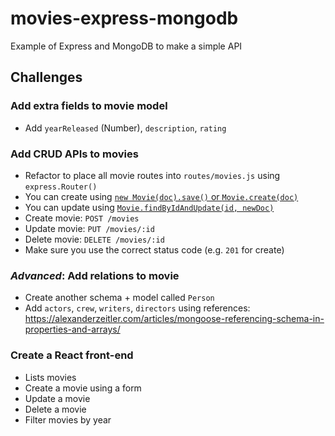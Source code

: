 # movies-express-mongodb
Example of Express and MongoDB to make a simple API

## Challenges

### Add extra fields to movie model

- Add `yearReleased` (Number), `description`, `rating`

### Add CRUD APIs to movies

- Refactor to place all movie routes into `routes/movies.js` using `express.Router()`
- You can create using [`new Movie(doc).save()` or `Movie.create(doc)`](http://mongoosejs.com/docs/api.html#model_Model.create)
- You can update using [`Movie.findByIdAndUpdate(id, newDoc)`](http://mongoosejs.com/docs/api.html#model_Model.findByIdAndUpdate)
- Create movie: `POST /movies`
- Update movie: `PUT /movies/:id`
- Delete movie: `DELETE /movies/:id`
- Make sure you use the correct status code (e.g. `201` for create)

### *Advanced*: Add relations to movie
- Create another schema + model called `Person`
- Add `actors`, `crew`, `writers`, `directors` using references: https://alexanderzeitler.com/articles/mongoose-referencing-schema-in-properties-and-arrays/

### Create a React front-end

- Lists movies
- Create a movie using a form
- Update a movie
- Delete a movie
- Filter movies by year

